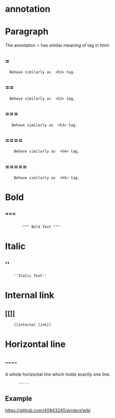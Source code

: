 # annotation

# Paragraph #
The annotation = has similar meaning of <h> tag in html.
## = ##
    
      Behave similarly as  <h1> tag.
  
## == ##
      
      Behave similarly as  <h2> tag.
## === ##

       Behave similarly as  <h3> tag.
## ==== ##
        
        Behave similarly as  <h4> tag.
## ===== ##
        
        Behave similarly as  <h5> tag.
  
# Bold #
## """ ## 
    
            """ Bold Text """
    
# Italic # 
## ''
    
        ''Italic Text''
# Internal link #
## [[]] ##
    
        [[internal link]]
    
# Horizontal line #
## ----
A whole horizontal line which holds exactly one line.
    
          ----- 
    
## Example
https://github.com/40843245/project/wiki

    
